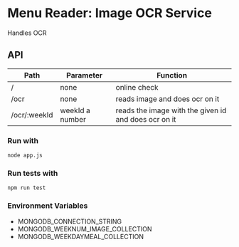 # Menu Reader: Image OCR Service

Handles OCR 

## API
| Path          | Parameter   | Function                           |
|---------------|-------------|------------------------------------|
| /             | none        | online check                       |
| /ocr          | none        | reads image and does ocr on it     |
| /ocr/:weekId  | weekId a number | reads the image with the given id and does ocr on it |

### Run with
        
    node app.js

### Run tests with

    npm run test

### Environment Variables 
    
- MONGODB_CONNECTION_STRING
- MONGODB_WEEKNUM_IMAGE_COLLECTION
- MONGODB_WEEKDAYMEAL_COLLECTION
